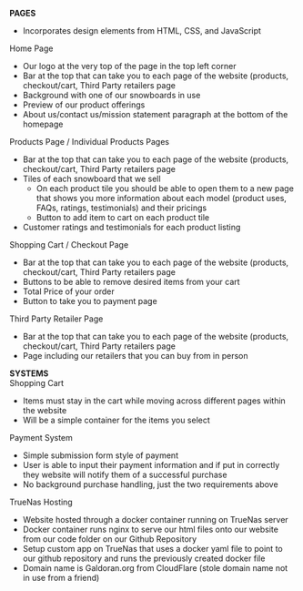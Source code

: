 **PAGES**
* Incorporates design elements from HTML, CSS, and JavaScript

Home Page 

* Our logo at the very top of the page in the top left corner  
* Bar at the top that can take you to each page of the website (products, checkout/cart, Third Party retailers page  
* Background with one of our snowboards in use
* Preview of our product offerings   
* About us/contact us/mission statement paragraph at the bottom of the homepage

Products Page / Individual Products Pages

* Bar at the top that can take you to each page of the website (products, checkout/cart, Third Party retailers page  
* Tiles of each snowboard that we sell  
  * On each product tile you should be able to open them to a new page that shows you more information about each model (product uses, FAQs, ratings, testimonials) and their pricings  
  * Button to add item to cart on each product tile
* Customer ratings and testimonials for each product listing

Shopping Cart / Checkout Page

* Bar at the top that can take you to each page of the website (products, checkout/cart, Third Party retailers page  
* Buttons to be able to remove desired items from your cart  
* Total Price of your order   
* Button to take you to payment page

Third Party Retailer Page

* Bar at the top that can take you to each page of the website (products, checkout/cart, Third Party retailers page  
* Page including our retailers that you can buy from in person

**SYSTEMS**  
Shopping Cart

* Items must stay in the cart while moving across different pages within the website  
* Will be a simple container for the items you select

Payment System

* Simple submission form style of payment  
* User is able to input their payment information and if put in correctly they website will notify them of a successful purchase  
* No background purchase handling, just the two requirements above

TrueNas Hosting

* Website hosted through a docker container running on TrueNas server
* Docker container runs nginx to serve our html files onto our website from our code folder on our Github Repository
* Setup custom app on TrueNas that uses a docker yaml file to point to our github repository and runs the previously created docker file
* Domain name is Galdoran.org from CloudFlare (stole domain name not in use from a friend)

